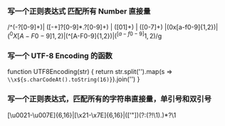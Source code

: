 ### 写一个正则表达式 匹配所有 Number 直接量

/^(-?[0-9]+)| ([-+]?[0-9]*\.?[0-9]+) | ([01]+) | ([0-7]+\) |(0x[a-f0-9]{1,2}$)|(^0X[A-F0-9]{1,2}$)|(^[A-F0-9]{1,2}$)|(^[a-f0-9]{1,2})$/g

### 写一个 UTF-8 Encoding 的函数

function UTF8Encoding(str) {
  return str.split('').map(s => `\\x${s.charCodeAt().toString(16)}`).join('')
}

### 写一个正则表达式，匹配所有的字符串直接量，单引号和双引号

[\u0021-\u007E]{6,16}|[\x21-\x7E]{6,16}|(['"])(?:(?!\1).)*?\1
